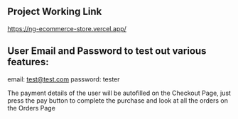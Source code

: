## Project Working Link

https://ng-ecommerce-store.vercel.app/

## User Email and Password to test out various features:

email: test@test.com
password: tester

The payment details of the user will be autofilled on the Checkout Page, just press the pay button to complete the purchase and look at all the orders on the Orders Page
